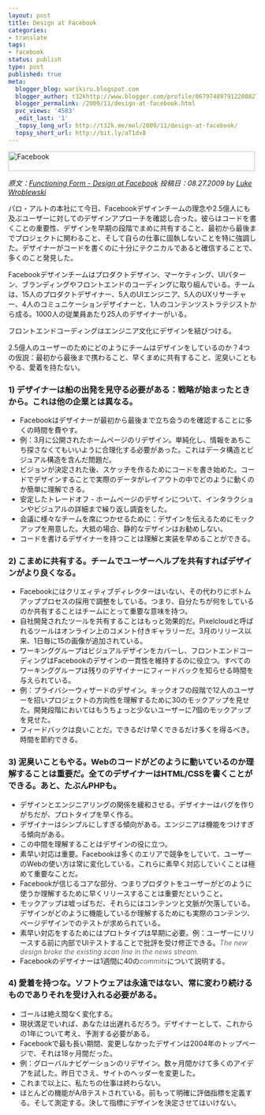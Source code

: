 ```yaml
---
layout: post
title: Design at Facebook
categories:
- translate
tags:
- facebook
status: publish
type: post
published: true
meta:
  blogger_blog: warikiru.blogspot.com
  blogger_author: t32khttp://www.blogger.com/profile/06797489791220082722noreply@blogger.com
  blogger_permalink: /2009/11/design-at-facebook.html
  pvc_views: '4583'
  _edit_last: '1'
  _topsy_long_url: http://t32k.me/mol/2009/11/design-at-facebook/
  topsy_short_url: http://bit.ly/aT1dx8
---
```

<img title="Facebook" src="http://t32k.me/mol/file/2009/11/fb.png" alt="Facebook" width="500" height="40" />

<cite>原文：<a href="http://www.lukew.com/ff/entry.asp?879">Functioning Form - Design at Facebook</a>
投稿日：08.27.2009 by <a href="http://www.lukew.com/about/luke/">Luke Wroblewski</a></cite>

パロ・アルトの本社にて今日、Facebookデザインチームの理念や2.5億人にも及ぶユーザーに対してのデザインアプローチを確認し合った。彼らはコードを書くことの重要性、デザインを早期の段階でまめに共有すること、最初から最後までプロジェクトに関わること、そして自らの仕事に固執しないことを特に強調した。デザイナーがコードを書くのに十分にテクニカルであると確信することで、多くのこと発見した。

Facebookデザインチームはプロダクトデザイン、マーケティング、UIパターン、ブランディングやフロントエンドのコーディングに取り組んでいる。チームは、15人のプロダクトデザイナー、5人のUIエンジニア、5人のUXリサーチャー、4人のコミュニケーションデザイナーと、1人のコンテンツストラテジストから成る。1000人の従業員あたり25人のデザイナーがいる。

フロントエンドコーディングはエンジニア文化にデザインを結びつける。

2.5億人のユーザーのためにどのようにチームはデザインをしているのか？4つの仮説：最初から最後まで携わること、早くまめに共有すること、泥臭いこともやる、愛着を持たない。

<!--more-->
<h3><span style="font-weight: bold;">1) </span>デザイナーは船の出発を見守る必要がある：戦略が始まったときから。これは他の企業とは異なる。</h3>
<ul>
	<li>Facebookはデザイナーが最初から最後まで立ち会うのを確認することに多くの時間を費やす。</li>
	<li>例：3月に公開されたホームページのリデザイン。単純化し、情報をあちこち探さなくてもいいように合理化する必要があった。これはデータ構造とビジュアル構造を含んだ問題だ。</li>
	<li>ビジョンが決定された後、スケッチを作るためにコードを書き始めた。コードでデザインすることで実際のデータがレイアウトの中でどのように動くのか簡単に理解できる。</li>
	<li>安定したトレードオフ - ホームページのデザインについて、インタラクションやビジュアルの詳細まで繰り返し調査をした。</li>
	<li>会議に様々なチームを席につかせるために：デザインを伝えるためにモックアップを用意した。大抵の場合、静的なデザインはお勧めしない。</li>
	<li>コードを書けるデザイナーを持つことは理解と実装を早めることができる。</li>
</ul>
<h3><span style="font-weight: bold;">2) </span>こまめに共有する。チームでユーザーヘルプを共有すればデザインがより良くなる。</h3>
<ul>
	<li>Facebookにはクリエィティブディレクターはいない、その代わりにボトムアッププロセスの採用で調整をしている。つまり、自分たちが何をしているのか共有することはチームにとって重要な意味を持つ。</li>
	<li>自社開発されたツールを共有することはもっと効果的だ。Pixelcloudと呼ばれるツールはオンライン上のコメント付きギャラリーだ。3月のリリース以来、1日毎に15の画像が追加されている。</li>
	<li>ワーキンググループはビジュアルデザインをカバーし、フロントエンドコーディングはFacebookのデザインの一貫性を維持するのに役立つ。すべてのワーキンググループは残りのデザイナーにフィードバックを知らせる時間を与えられている。</li>
	<li>例：プライバシーウィザードのデザイン。キックオフの段階で12人のユーザーを招いプロジェクトの方向性を理解するために30のモックアップを見せた。開発段階においてはもうちょっと少ないユーザーに7個のモックアップを見せた。</li>
	<li>フィードバックは良いことだ。できるだけ早くできるだけ多くを得るべき。時間を節約できる。</li>
</ul>
<h3><span style="font-weight: bold;">3) </span>泥臭いこともやる。Webのコードがどのように動いているのか理解することは重要だ。全てのデザイナーはHTML/CSSを書くことができる。あと、たぶんPHPも。</h3>
<ul>
	<li>デザインとエンジニアリングの関係を緩和させる。デザイナーはバグを作りがちだが、プロトタイプを早く作る。</li>
	<li>デザイナーはシンプルにしすぎる傾向がある。エンジニアは機能をつけすぎる傾向がある。</li>
	<li>この中間を理解することはデザインの役に立つ。</li>
	<li>素早い対応は重要。Facebookは多くのエリアで競争をしていて、ユーザーのWebの使い方は常に変化している。これらに素早く対応していくことは極めて重要なことだ。</li>
	<li>Facebookが信じるコアな部分、つまりプロダクトをユーザーがどのように使うか理解するために早くリリースすることは重要だということ。</li>
	<li>モックアップは嘘っぱちだ、それらにはコンテンツと文脈が欠落している。デザインがどのように機能しているか理解するためにも実際のコンテンツ、ページデザインでのテストが求められている。</li>
	<li>素早い対応をするためにはプロトタイプは早期に必要。例：ユーザーにリリースする前に内部でUIテストすることで批評を受け修正できる。<span style="color: #666666; font-style: italic;">The new design broke the existing scan line in the news stream.</span></li>
	<li>Facebookのデザイナーは1週間に40の<span style="color: #666666; font-style: italic;">commits</span>について説明する。</li>
</ul>
<h3><span style="font-weight: bold;">4) </span>愛着を持つな。ソフトウェアは永遠ではない、常に変わり続けるものでありそれを受け入れる必要がある。</h3>
<ul>
	<li>ゴールは絶え間なく変化する。</li>
	<li>現状満足でいれば、あなたは出遅れるだろう。デザイナーとして、これからの1年について考え、予測する必要がある。</li>
	<li>Facebookで最も長い期間、変更しなかったデザインは2004年のトップページで、それは18ヶ月間だった。</li>
	<li>例：グローバルナビゲーションのリデザイン。数ヶ月間かけて多くのアイデアを試した。昨日でさえ、サイトのヘッダーを変更した。</li>
	<li>これまで以上に、私たちの仕事は終わらない。</li>
	<li>ほとんどの機能がA/Bテストされている。前もって明確に評価指標を定義する。そして測定する。決して指標にデザインを決定させてはいけない。</li>
</ul>
